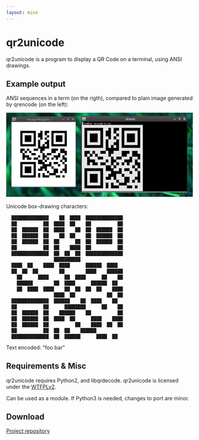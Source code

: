 ```yaml
---
layout: mine
---
```


# qr2unicode

qr2unicode is a program to display a QR Code on a terminal, using ANSI drawings.

## Example output ##

ANSI sequences in a term (on the rigth), compared to plain image generated by qrencode (on the left):

![Terminal screenshot](screenshot.png)

Unicode box-drawing characters:

```
  ██████████████    ██  ████  ██████████████  
  ██          ██  ████  ██    ██          ██  
  ██  ██████  ██  ████    ██  ██  ██████  ██  
  ██  ██████  ██    ██  ██    ██  ██████  ██  
  ██  ██████  ██  ██      ██  ██  ██████  ██  
  ██          ██  ██    ████  ██          ██  
  ██████████████  ██  ██  ██  ██████████████  
                  ██████████                  
  ████  ██    ████  ████      ██████  ████    
  ██  ██  ██        ██        ████    ██████  
    ██      ████      ██  ████      ██    ██  
    ██████        ██  ████      ██████  ██    
    ██  ████  ████    ██  ██  ██  ██    ████  
                  ████  ██            ██  ██  
  ██████████████  ██████    ██  ████    ██    
  ██          ██      ████████      ██    ██  
  ██  ██████  ██    ██████    ██          ██  
  ██  ██████  ██  ████  ██      ████    ████  
  ██  ██████  ██          ██    ████  ██  ██  
  ██          ██  ██  ██    ██████            
  ██████████████  ██  ██████      ████  ██    
```

Text encoded: "foo bar"

## Requirements & Misc ##

qr2unicode requires Python2, and libqrdecode.
qr2unicode is licensed under the [WTFPLv2](../wtfpl).

Can be used as a module. If Python3 is needed, changes to port are minor.

## Download ##

[Project repository](https://github.com/hydrargyrum/attic/tree/master/qr2unicode)
